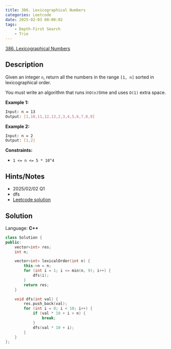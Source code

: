 ```yaml
---
title: 386. Lexicographical Numbers
categories: Leetcode
date: 2025-02-03 00:00:02
tags:
    - Depth-First Search
    - Trie
---
```


[386. Lexicographical Numbers](https://leetcode.com/problems/lexicographical-numbers/description/?envType=company&envId=facebook&favoriteSlug=facebook-three-months)

## Description

Given an integer `n`, return all the numbers in the range `[1, n]` sorted in lexicographical order.

You must write an algorithm that runs in`O(n)`time and uses `O(1)` extra space.

**Example 1:**

```bash
Input: n = 13
Output: [1,10,11,12,13,2,3,4,5,6,7,8,9]
```

**Example 2:**

```bash
Input: n = 2
Output: [1,2]
```

**Constraints:**

- `1 <= n <= 5 * 10^4`

## Hints/Notes

- 2025/02/02 Q1
- dfs
- [Leetcode solution](https://leetcode.com/problems/lexicographical-numbers/?envType=company&envId=facebook&favoriteSlug=facebook-three-months)

## Solution

Language: **C++**

```C++
class Solution {
public:
    vector<int> res;
    int n;

    vector<int> lexicalOrder(int n) {
        this->n = n;
        for (int i = 1; i <= min(n, 9); i++) {
            dfs(i);
        }
        return res;
    }

    void dfs(int val) {
        res.push_back(val);
        for (int i = 0; i < 10; i++) {
            if (val * 10 + i > n) {
                break;
            }
            dfs(val * 10 + i);
        }
    }
};
```
